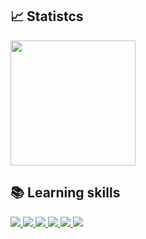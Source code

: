 ##  📈 Statistcs

<div>
  <a href="https://github.com/AriiiAlves">
    <img height="200em" src="https://github-readme-stats.vercel.app/api?username=ariiialves&hide=contribs,prs&show_icons=true&bg_color=0d1116&title_color=ce09ec&text_color=a4aacb&icon_color=007ec6"/>
  </a>
</div>

##  📚 Learning skills

<div>
  <a href="https://github.com/AriiiAlves">
    <img src="https://img.shields.io/badge/C%23-239120?style=for-the-badge&logo=c-sharp&logoColor=white"/>
    <img src="https://img.shields.io/badge/HTML5-E34F26?style=for-the-badge&logo=html5&logoColor=white"/>
    <img src="https://img.shields.io/badge/CSS3-1572B6?style=for-the-badge&logo=css3&logoColor=white"/>
    <img src="https://img.shields.io/badge/JavaScript-F7DF1E?style=for-the-badge&logo=javascript&logoColor=black"/>
    <img src="https://img.shields.io/badge/MySQL-00000F?style=for-the-badge&logo=mysql&logoColor=white"/>
    <img src="https://img.shields.io/badge/Python-3776AB?style=for-the-badge&logo=python&logoColor=white"/>
  </a>
</div>

